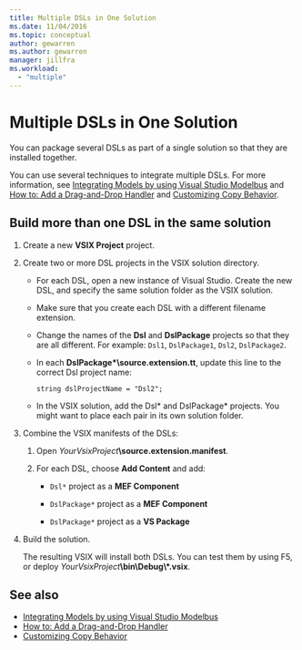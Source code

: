 ```yaml
---
title: Multiple DSLs in One Solution
ms.date: 11/04/2016
ms.topic: conceptual
author: gewarren
ms.author: gewarren
manager: jillfra
ms.workload:
  - "multiple"
---
```

# Multiple DSLs in One Solution

You can package several DSLs as part of a single solution so that they are installed together.

You can use several techniques to integrate multiple DSLs. For more information, see [Integrating Models by using Visual Studio Modelbus](../modeling/integrating-models-by-using-visual-studio-modelbus.md) and [How to: Add a Drag-and-Drop Handler](../modeling/how-to-add-a-drag-and-drop-handler.md) and [Customizing Copy Behavior](../modeling/customizing-copy-behavior.md).

## Build more than one DSL in the same solution

1. Create a new **VSIX Project** project.

2. Create two or more DSL projects in the VSIX solution directory.

   - For each DSL, open a new instance of Visual Studio. Create the new DSL, and specify the same solution folder as the VSIX solution.

   - Make sure that you create each DSL with a different filename extension.

   - Change the names of the **Dsl** and **DslPackage** projects so that they are all different. For example: `Dsl1`, `DslPackage1`, `Dsl2`, `DslPackage2`.

   - In each **DslPackage\*\source.extension.tt**, update this line to the correct Dsl project name:

      `string dslProjectName = "Dsl2";`

   - In the VSIX solution, add the Dsl* and DslPackage\* projects. You might want to place each pair in its own solution folder.

2. Combine the VSIX manifests of the DSLs:

   1. Open _YourVsixProject_**\source.extension.manifest**.

   2. For each DSL, choose **Add Content** and add:

       - `Dsl*` project as a **MEF Component**

       - `DslPackage*` project as a **MEF Component**

       - `DslPackage*` project as a **VS Package**

3. Build the solution.

   The resulting VSIX will install both DSLs. You can test them by using F5, or deploy _YourVsixProject_**\bin\Debug\\\*.vsix**.

## See also

- [Integrating Models by using Visual Studio Modelbus](../modeling/integrating-models-by-using-visual-studio-modelbus.md)
- [How to: Add a Drag-and-Drop Handler](../modeling/how-to-add-a-drag-and-drop-handler.md)
- [Customizing Copy Behavior](../modeling/customizing-copy-behavior.md)